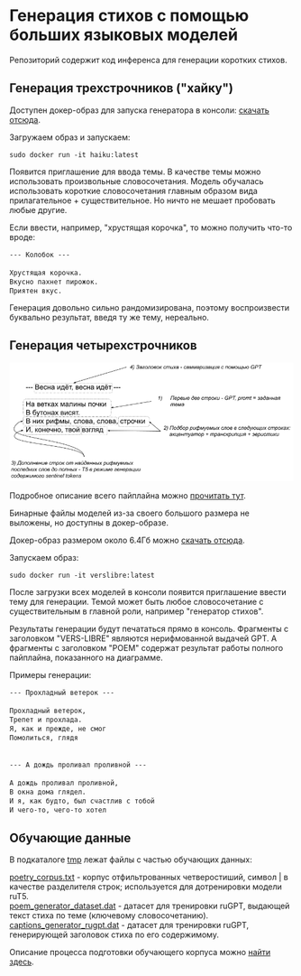 # Генерация стихов с помощью больших языковых моделей


Репозиторий содержит код инференса для генерации коротких стихов.


## Генерация трехстрочников ("хайку")

Доступен докер-образ для запуска генератора в консоли: [скачать отсюда](https://disk.yandex.ru/d/G830m3sgvDb9xQ).

Загружаем образ и запускаем:

```
sudo docker run -it haiku:latest
```

Появится приглашение для ввода темы. В качестве темы можно использовать произвольные
словосочетания. Модель обучалась использовать короткие словосочетания
главным образом вида прилагательное + существительное. Но ничто не мешает пробовать любые
другие.

Если ввести, например, "хрустящая корочка", то можно получить что-то вроде:

```
--- Колобок ---

Хрустящая корочка.
Вкусно пахнет пирожок.
Приятен вкус.
```

Генерация довольно сильно рандомизирована, поэтому воспроизвести буквально результат,
введя ту же тему, нереально.



## Генерация четырехстрочников


![общая схема генерации](./generation_schema.png)


Подробное описание всего пайплайна можно [прочитать тут](https://kelijah.livejournal.com/288594.html).

Бинарные файлы моделей из-за своего большого размера не выложены, но доступны
в докер-образе.

Докер-образ размером около 6.4Гб можно [скачать отсюда](https://disk.yandex.ru/d/T6gRpDTTDAAoig).

Запускаем образ:

```
sudo docker run -it verslibre:latest
```

После загрузки всех моделей в консоли появится приглашение ввести тему для генерации. Темой может быть любое
словосочетание с существительным в главной роли, например "генератор стихов".

Результаты генерации будут печататься прямо в консоль. Фрагменты с заголовком "VERS-LIBRE" являются нерифмованной выдачей GPT. А фрагменты с заголовком "POEM" 
содержат результат работы полного пайплайна, показанного на диаграмме.

Примеры генерации:

```
--- Прохладный ветерок ---

Прохладный ветерок,
Трепет и прохлада.
Я, как и прежде, не смог
Помолиться, глядя


--- А дождь проливал проливной ---

А дождь проливал проливной,
В окна дома глядел.
И я, как будто, был счастлив с тобой
И чего-то, чего-то хотел
```

## Обучающие данные

В подкаталоге [tmp](https://github.com/Koziev/verslibre/tmp) лежат файлы с частью обучающих данных:

[poetry_corpus.txt](https://github.com/Koziev/verslibre/tmp/poetry_corpus.txt) - корпус отфильтрованных четверостиший, символ | в качестве разделителя строк; используется для дотренировки модели ruT5.  
[poem_generator_dataset.dat](https://github.com/Koziev/verslibre/tmp/poem_generator_dataset.dat) - датасет для тренировки ruGPT, выдающей текст стиха по теме (ключевому словосочетанию).  
[captions_generator_rugpt.dat](https://github.com/Koziev/verslibre/tmp/captions_generator_rugpt.dat) - датасет для тренировки ruGPT, генерирующей заголовок стиха по его содержимому.  

Описание процесса подготовки обучающего корпуса можно [найти здесь](https://kelijah.livejournal.com/288594.html).










